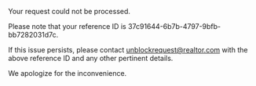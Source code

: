 Your request could not be processed.

Please note that your reference ID is 37c91644-6b7b-4797-9bfb-bb7282031d7c.

If this issue persists, please contact unblockrequest@realtor.com with the above reference ID and any other pertinent details.

We apologize for the inconvenience.
